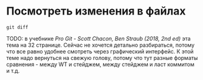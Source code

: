 # Посмотреть изменения в файлах

```
git diff
```



TODO: в учебнике *Pro Git - Scott Chacon, Ben Straub (2018, 2nd ed)* эта тема на 32 странице. Сейчас не хочется детально разбираться, потому что все равно удобнее смотреть через графический интерфейс. К этой теме надо вернуться на свежую голову, потому что тут разные форматы сравнения - между WT и стейджем, между стейджем и ласт коммитом и т.д.